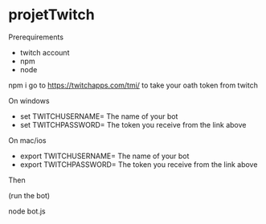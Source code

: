 # projetTwitch

Prerequirements

- twitch account
- npm
- node 

npm i
go to https://twitchapps.com/tmi/ to take your oath token from twitch

On windows

- set TWITCHUSERNAME= The name of your bot
- set TWITCHPASSWORD= The token you receive from the link above 

On mac/ios

- export TWITCHUSERNAME= The name of your bot
- export TWITCHPASSWORD= The token you receive from the link above 

Then 

(run the bot)

node bot.js

